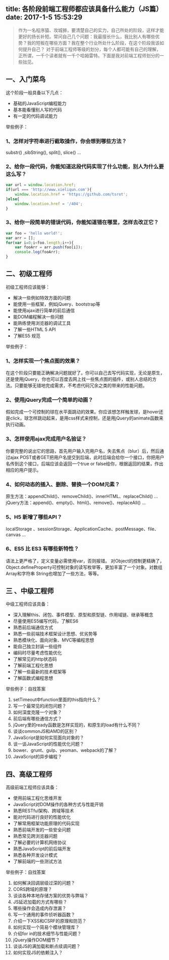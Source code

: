 title: 各阶段前端工程师都应该具备什么能力（JS篇）
date: 2017-1-5 15:53:29
---
> 作为一名程序猿、攻城狮，要清楚自己的实力，自己所处的阶段，这样才能更好的扬长补短。常问自己几个问题：我最擅长什么，我比别人有哪些优势？我的短板在哪些方面？我在整个行业所处什么阶段，在这个阶段我该如何提升自己？
> 对于前端工程师等级的划分，每个人都可能有自己的理解，正所谓，一千个读者就有一千个哈姆雷特。下面是我对前端工程师划分的一些拙见。

## 一、入门菜鸟

这个阶段一般具备以下几点：
- 基础的JavaScript编程能力
- 基本能看懂别人写的代码
- 有一定的代码调试能力

举些例子：
### 1、怎样对字符串进行截取操作，你会想到哪些方法？
substr() ,sibString(), split(), slice() ...

### 2、给你一段代码，你能知道这段代码实现了什么功能，别人为什么要这么写？
```javascript
var url = window.location.href;
if(url === 'http://www.xieliqun.com'){
	window.location.href = 'https://github.com/tsrot';
}else{
	window.location.href = '/404';
}
```
<!-- more -->
### 3、给你一段简单的错误代码，你能知道错在哪里，怎样去改正它？
```javascript
var foo = 'hello world!';
var arr = [];
for(var i=0;i<foo.length;i++){
	var fooArr = arr.push(foo[i]);
	console.log(fooArr);
}
```

## 二、初级工程师

初级工程师应该能够：
- 解决一些例如特效方面的问题
- 能使用一些框架，例如jQuery、bootstrap等
- 能使用ajax进行简单的前后通信
- 能DOM编程解决一些问题
- 能熟练使用浏览器的调试工具
- 了解一些HTML 5 API
- 了解ES5 规范

举些例子：
### 1、怎样实现一个焦点图的效果？
在这个阶段只要能正确解决问题就好了。你可以自己去写代码实现，无论是原生，还是使用jQuery，你也可以百度去网上找一些焦点图的插件，或别人总结的方法。只要能够无错地完成需求，不考虑代码冗余之类的带来的性能问题。


### 2、使用jQuery完成一个简单的动画？
假如完成一个可控制的球在水平面跳动的效果。你应该想怎样触发球，是hover还是click，球怎样跳动起来，是用css样式来控制，还是用jQuery的animate函数来执行动画。

### 3、怎样使用ajax完成用户名验证？
你要完整的说出它的思路，首先用户输入完用户名，失去焦点（blur）后，然后通过ajax POST或者GET把用户名提交到后端，此时后端会给你一个接口，你把用户名传到这个接口，后端应该会返回一个true or false给你，根据返回的结果，作出相应的用户提示。

### 4、如何动态的插入、删除、替换一个DOM元素？
原生方法：appendChild()、removeChild()、innerHTML、replaceChild() ...
jQuery方法：append()、empty()、html()、remove()、replaceAll() ...

### 5、H5 新增了哪些API？
localStorage 、sessionStorage、ApplicationCache、postMessage、file、canvas ...

### 6、ES5 比 ES3 有哪些新特性？
语法上更严格了，定义变量必需使用var，否则报错。
对Object的控制更精确了，Object.defineProperty可控制对象的读写枚举等，更加丰富了一个对象。对数组Array和字符串 String也增加了一些方法，等等。


## 三 、中级工程师

中级工程师应该具备：
- 深入理解this、闭包、事件模型、原型和原型链、作用域链、继承等概念
- 尽量使用ES5编写代码，了解ES6
- 熟悉前后端通信方式
- 熟悉一些前端技术框架设计思想、优劣势等
- 熟悉模块化、面向对象、MVC等编程思想
- 能自己独立封装一些组件
- 编码时尽量考虑性能优化
- 了解常见的http状态码
- 了解前端工程化思想
- 了解一些最新的技术框架等
- 了解函数式编程思想

举些例子：自找答案
1. setTimeout中function里面的this指向什么？
2. 写一个最常见的闭包问题？
3. 如何深度克隆一个对象？
4. 前后端有哪些通信方式？
5. jQuery里的ready函数是怎样实现的，和原生的load有什么不同？
6. 谈谈commonJS和AMD的区别？
7. JavaScript是如何实现面向对象的？
8. 谈一谈JavaScript的性能优化问题？
9. bower、grunt、gulp、yeoman、webpack的了解？
10. JavaScript的异步编程？


## 四、高级工程师

高级前端工程师应该具备：
- 使用前端工程化思维开发
- JavaScript对DOM操作的各种方式与性能开销
- 熟悉RESTful架构、跨域等技术
- 能对代码进行良好的性能优化
- 了解常用框架功能原理的代码实现
- 熟悉前端开发的一些安全问题
- 熟悉常见跨浏览器问题
- 了解必要的计算机网络协议
- 熟悉JavaScript的前后端开发
- 熟悉各种开发设计模式
- 了解前端的一些测试方法

举些例子：自找答案
1. 如何解决回调层级过深的问题？
2. CORS跨域的原理？
3. 谈谈各种本地存储方案的优势与弊端？
4. JS延迟加载的方式有哪些？
5. 哪些操作会造成内存泄漏？
6. 写一个通用的事件侦听器函数？
7. 介绍一下XSS和CSRF的原理和防范？
8. 如何实现一个简易个模块管理库？
9. 介绍for in的技术细节与性能问题？
10. jQuery操作DOM细节？
11. 谈谈JS的满加载和断点续调问题？
12. 如何实现JS的依赖注入？




